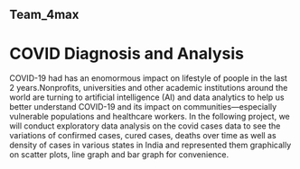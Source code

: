 ## Team_4max
# COVID Diagnosis and Analysis
COVID-19 had has an enomormous impact on lifestyle of poople in the last 2 years.Nonprofits, universities and other academic institutions around the world are turning to artificial intelligence (AI) and data analytics to help us better understand COVID-19 and its impact on communities—especially vulnerable populations and healthcare workers. In the following project, we will conduct exploratory data analysis on the covid cases data to see the variations of confirmed cases, cured cases, deaths over time as well as density of cases in various states in India and represented them graphically on scatter plots, line graph and bar graph for convenience.
